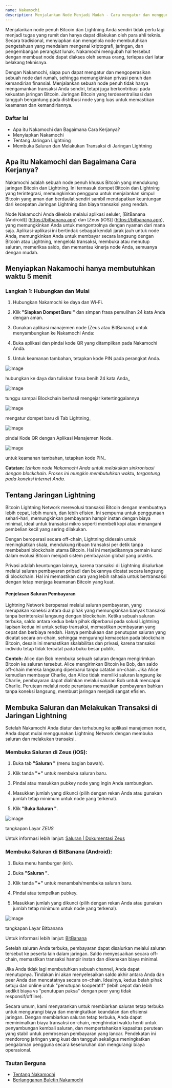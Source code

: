 ```yaml
---
name: Nakamochi
description: Menjalankan Node Menjadi Mudah - Cara mengatur dan menggunakan Nakamochi Bitcoin dan Lightning node.
---
```

Menjalankan node penuh Bitcoin dan Lightning Anda sendiri tidak perlu lagi menjadi tugas yang rumit dan hanya dapat dilakukan oleh para ahli teknis. Secara tradisional, menyiapkan dan mengelola node membutuhkan pengetahuan yang mendalam mengenai kriptografi, jaringan, dan pengembangan perangkat lunak. Nakamochi mengubah hal tersebut dengan membuat node dapat diakses oleh semua orang, terlepas dari latar belakang teknisnya.

Dengan Nakamochi, siapa pun dapat mengatur dan mengoperasikan sebuah node dari rumah, sehingga memungkinkan privasi penuh dan kemandirian finansial. Menjalankan sebuah node penuh tidak hanya mengamankan transaksi Anda sendiri, tetapi juga berkontribusi pada kekuatan jaringan Bitcoin. Jaringan Bitcoin yang terdesentralisasi dan tangguh bergantung pada distribusi node yang luas untuk memastikan keamanan dan kemandiriannya.

### Daftar Isi


- Apa itu Nakamochi dan Bagaimana Cara Kerjanya?
- Menyiapkan Nakamochi
- Tentang Jaringan Lightning
- Membuka Saluran dan Melakukan Transaksi di Jaringan Lightning

## Apa itu Nakamochi dan Bagaimana Cara Kerjanya?

Nakamochi adalah sebuah node penuh khusus Bitcoin yang mendukung jaringan Bitcoin dan Lightning. Ini termasuk dompet Bitcoin dan Lightning yang terintegrasi, memungkinkan pengguna untuk menjalankan simpul Bitcoin yang aman dan berdaulat sendiri sambil mendapatkan keuntungan dari kecepatan Jaringan Lightning dan biaya transaksi yang rendah.

Node Nakamochi Anda dikelola melalui aplikasi seluler, [BitBanana (Android)] (https://bitbanana.app) dan [Zeus (iOS)] (https://bitbanana.app), yang memungkinkan Anda untuk mengontrolnya dengan nyaman dari mana saja. Aplikasi-aplikasi ini bertindak sebagai kendali jarak jauh untuk node Anda, memungkinkan Anda untuk membayar secara langsung dengan Bitcoin atau Lightning, mengelola transaksi, membuka atau menutup saluran, memeriksa saldo, dan memantau kinerja node Anda, semuanya dengan mudah.

## Menyiapkan Nakamochi hanya membutuhkan waktu 5 menit

### Langkah 1: Hubungkan dan Mulai

1. Hubungkan Nakamochi ke daya dan Wi-Fi.

2. Klik **"Siapkan Dompet Baru "** dan simpan frasa pemulihan 24 kata Anda dengan aman.

3. Gunakan aplikasi manajemen node (Zeus atau BitBanana) untuk menyambungkan ke Nakamochi Anda:

4. Buka aplikasi dan pindai kode QR yang ditampilkan pada Nakamochi Anda.

5. Untuk keamanan tambahan, tetapkan kode PIN pada perangkat Anda.

![image](assets/en/01.webp)

hubungkan ke daya dan tuliskan frasa benih 24 kata Anda_

![image](assets/en/02.webp)

tunggu sampai Blockchain berhasil mengejar ketertinggalannya

![image](assets/en/03.webp)

mengatur dompet baru di Tab Lightning_

![image](assets/en/04.webp)

pindai Kode QR dengan Aplikasi Manajemen Node_

![image](asset/en/05.webp)

untuk keamanan tambahan, tetapkan kode PIN_

**Catatan:** _Izinkan node Nakamochi Anda untuk melakukan sinkronisasi dengan blockchain. Proses ini mungkin membutuhkan waktu, tergantung pada koneksi internet Anda._

## Tentang Jaringan Lightning

Bitcoin Lightning Network merevolusi transaksi Bitcoin dengan membuatnya lebih cepat, lebih murah, dan lebih efisien. Ini sempurna untuk penggunaan sehari-hari, memungkinkan pembayaran hampir instan dengan biaya minimal, ideal untuk transaksi mikro seperti membeli kopi atau menangani pembelian kecil yang sering dilakukan.

Dengan beroperasi secara off-chain, Lightning didesain untuk meningkatkan skala, mendukung ribuan transaksi per detik tanpa membebani blockchain utama Bitcoin. Hal ini menjadikannya pemain kunci dalam evolusi Bitcoin menjadi sistem pembayaran global yang praktis.

Privasi adalah keuntungan lainnya, karena transaksi di Lightning disalurkan melalui saluran pembayaran pribadi dan bukannya dicatat secara langsung di blockchain. Hal ini memastikan cara yang lebih rahasia untuk bertransaksi dengan tetap menjaga keamanan Bitcoin yang kuat.

#### Penjelasan Saluran Pembayaran

Lightning Network beroperasi melalui saluran pembayaran, yang merupakan koneksi antara dua pihak yang memungkinkan banyak transaksi tanpa berinteraksi langsung dengan blockchain. Ketika sebuah saluran terbuka, saldo antara kedua belah pihak diperbarui pada solusi Lightning lapisan kedua ini untuk setiap transaksi, memastikan pembayaran yang cepat dan berbiaya rendah. Hanya pembukaan dan penutupan saluran yang dicatat secara on-chain, sehingga mengurangi kemacetan pada blockchain Bitcoin, desain ini memastikan skalabilitas dan privasi, karena transaksi individu tetap tidak tercatat pada buku besar publik.

**Contoh:** Alice dan Bob membuka sebuah saluran dengan mengirimkan Bitcoin ke saluran tersebut. Alice mengirimkan Bitcoin ke Bob, dan saldo off-chain mereka langsung diperbarui tanpa catatan on-chain. Jika Alice kemudian membayar Charlie, dan Alice tidak memiliki saluran langsung ke Charlie, pembayaran dapat dialihkan melalui saluran Bob untuk mencapai Charlie. Perutean melalui node perantara memastikan pembayaran bahkan tanpa koneksi langsung, membuat jaringan menjadi sangat efisien.

## Membuka Saluran dan Melakukan Transaksi di Jaringan Lightning

Setelah Nakamochi Anda diatur dan terhubung ke aplikasi manajemen node, Anda dapat mulai menggunakan Lightning Network dengan membuka saluran dan melakukan transaksi.

### Membuka Saluran di Zeus (iOS):

1. Buka tab **"Saluran "** (menu bagian bawah).

2. Klik tanda **"+"** untuk membuka saluran baru.

3. Pindai atau masukkan pubkey node yang ingin Anda sambungkan.

4. Masukkan jumlah yang dikunci (pilih dengan rekan Anda atau gunakan jumlah tetap minimum untuk node yang terkenal).

5. Klik **"Buka Saluran "**.

![image](asset/en/06.webp)

tangkapan Layar _ZEUS_

Untuk informasi lebih lanjut: [Saluran | Dokumentasi Zeus](https://docs.zeusln.app/)

### Membuka Saluran di BitBanana (Android):

1. Buka menu hamburger (kiri).

2. Buka **"Saluran "**.

3. Klik tanda **"+"** untuk menambah/membuka saluran baru.

4. Pindai atau tempelkan pubkey.

5. Masukkan jumlah yang dikunci (pilih dengan rekan Anda atau gunakan jumlah tetap minimum untuk node yang terkenal).

![image](asset/en/07.webp)

tangkapan Layar Bitbanana

Untuk informasi lebih lanjut: [BitBanana](https://bitbanana.com)

Setelah saluran Anda terbuka, pembayaran dapat disalurkan melalui saluran tersebut ke peserta lain dalam jaringan. Saldo menyesuaikan secara off-chain, memastikan transaksi hampir instan dan dikenakan biaya minimal.

Jika Anda tidak lagi membutuhkan sebuah channel, Anda dapat menutupnya. Tindakan ini akan menyelesaikan saldo akhir antara Anda dan peer Anda dan mencatatnya secara on-chain. Idealnya, kedua belah pihak setuju dan online untuk "penutupan kooperatif" (lebih cepat dan lebih sedikit biaya vs "penutupan paksa" dengan peer yang tidak responsif/offline).

Secara umum, kami menyarankan untuk membiarkan saluran tetap terbuka untuk mengurangi biaya dan meningkatkan keandalan dan efisiensi jaringan. Dengan membiarkan saluran tetap terbuka, Anda dapat meminimalkan biaya transaksi on-chain, menghindari waktu henti untuk penyambungan kembali saluran, dan mempertahankan kapasitas perutean yang stabil untuk pemrosesan pembayaran yang lancar. Pendekatan ini mendorong jaringan yang kuat dan tangguh sekaligus meningkatkan pengalaman pengguna secara keseluruhan dan mengurangi biaya operasional.

### Tautan Berguna


- [Tentang Nakamochi](https://nakamochi.io/)
- [Berlangganan Buletin Nakamochi](https://90c7addc.sibforms.com/serve/MUIFAHG7H5YBPpm-kZ8G6TuS-nmL4uaq85rlpBfI__S79tZ5jheIJfF3kJYudycgs_6_RUdDBkt8Sd7OyNL_JDTTJvOb36ifF6vcQoabBXKp4cbefzh1DYqnok_jItexICcQL13ucd2aS581ngqy7jr0Q1H3HhxV3z2eWKE5-Z-YMasj-MMotQeDvdorMCSi0XgCWDqs8rEMQC7E)